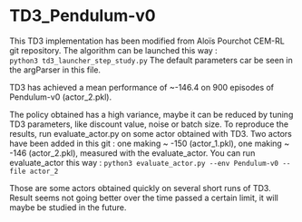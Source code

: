 # TD3_Pendulum-v0

This TD3 implementation has been modified from Aloïs Pourchot CEM-RL git repository.
The algorithm can be launched this way :  
```python3 td3_launcher_step_study.py```
The default parameters car be seen in the argParser in this file. 

TD3 has achieved a mean performance of ~-146.4 on 900 episodes of Pendulum-v0 (actor_2.pkl).

The policy obtained has a high variance, maybe it can be reduced by tuning TD3 parameters, like discount value, noise or batch size.
To reproduce the results, run evaluate_actor.py on some actor obtained with TD3.
Two actors have been added in this git : one making ~ -150 (actor_1.pkl), one making ~ -146 (actor_2.pkl), measured with the evaluate_actor.
You can run evaluate_actor this way : 
```python3 evaluate_actor.py --env Pendulum-v0 --file actor_2```

Those are some actors obtained quickly on several short runs of TD3.
Result seems not going better over the time passed a certain limit, it will maybe be studied in the future.

